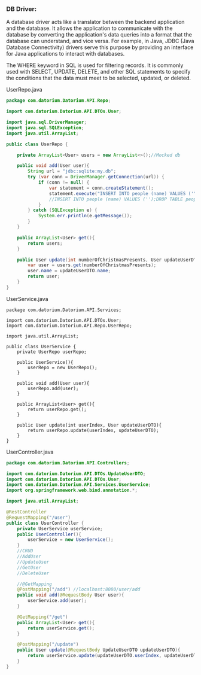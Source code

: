 ### DB Driver:

A database driver acts like a translator between the backend application and the database. It allows the application to communicate with the database by converting the application's data queries into a format that the database can understand, and vice versa. For example, in Java, JDBC (Java Database Connectivity) drivers serve this purpose by providing an interface for Java applications to interact with databases.

The WHERE keyword in SQL is used for filtering records. It is commonly used with SELECT, UPDATE, DELETE, and other SQL statements to specify the conditions that the data must meet to be selected, updated, or deleted. 



UserRepo.java

```java
package com.datorium.Datorium.API.Repo;

import com.datorium.Datorium.API.DTOs.User;

import java.sql.DriverManager;
import java.sql.SQLException;
import java.util.ArrayList;

public class UserRepo {

    private ArrayList<User> users = new ArrayList<>();//Mocked db

    public void add(User user){
        String url = "jdbc:sqlite:my.db";
        try (var conn = DriverManager.getConnection(url)) {
            if (conn != null) {
                var statement = conn.createStatement();
                statement.execute("INSERT INTO people (name) VALUES ('" + user.name + "')");
                //INSERT INTO people (name) VALUES ('');DROP TABLE people;--')
            }
        } catch (SQLException e) {
            System.err.println(e.getMessage());
        }
    }

    public ArrayList<User> get(){
        return users;
    }

    public User update(int numberOfChristmasPresents, User updateUserDTO){
        var user = users.get(numberOfChristmasPresents);
        user.name = updateUserDTO.name;
        return user;
    }
}
```

UserService.java

```
package com.datorium.Datorium.API.Services;

import com.datorium.Datorium.API.DTOs.User;
import com.datorium.Datorium.API.Repo.UserRepo;

import java.util.ArrayList;

public class UserService {
    private UserRepo userRepo;

    public UserService(){
        userRepo = new UserRepo();
    }

    public void add(User user){
        userRepo.add(user);
    }

    public ArrayList<User> get(){
        return userRepo.get();
    }

    public User update(int userIndex, User updateUserDTO){
        return userRepo.update(userIndex, updateUserDTO);
    }
}
```

UserController.java

```java
package com.datorium.Datorium.API.Controllers;

import com.datorium.Datorium.API.DTOs.UpdateUserDTO;
import com.datorium.Datorium.API.DTOs.User;
import com.datorium.Datorium.API.Services.UserService;
import org.springframework.web.bind.annotation.*;

import java.util.ArrayList;

@RestController
@RequestMapping("/user")
public class UserController {
    private UserService userService;
    public UserController(){
        userService = new UserService();
    }
    //CRUD
    //AddUser
    //UpdateUser
    //GetUser
    //DeleteUser

    //@GetMapping
    @PostMapping("/add") //localhost:8080/user/add
    public void add(@RequestBody User user){
        userService.add(user);
    }

    @GetMapping("/get")
    public ArrayList<User> get(){
        return userService.get();
    }

    @PostMapping("/update")
    public User update(@RequestBody UpdateUserDTO updateUserDTO){
        return userService.update(updateUserDTO.userIndex, updateUserDTO.user);
    }
}
```














